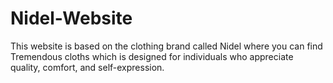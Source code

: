 # Nidel-Website
This website is based on the clothing brand called Nidel where you can find Tremendous cloths which is designed for individuals who appreciate quality, comfort, and self-expression. 
